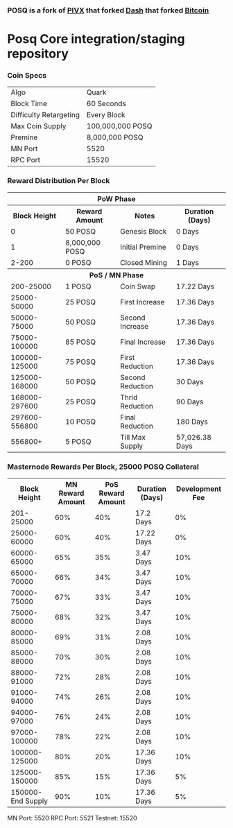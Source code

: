 ### POSQ is a fork of [PIVX](https://github.com/PIVX-Project/PIVX) that forked [Dash](https://github.com/dashpay/dash) that forked [Bitcoin](https://github.com/bitcoin/bitcoinp)


# Posq Core integration/staging repository


### Coin Specs
<table>
<tr><td>Algo</td><td>Quark</td></tr>
<tr><td>Block Time</td><td>60 Seconds</td></tr>
<tr><td>Difficulty Retargeting</td><td>Every Block</td></tr>
<tr><td>Max Coin Supply </td><td>100,000,000 POSQ</td></tr>
<tr><td>Premine</td><td>8,000,000 POSQ</td></tr>
<tr><td>MN Port</td><td>5520</td></tr>
<tr><td>RPC Port</td><td>15520</td></tr>
</table>


### Reward Distribution Per Block

<table>
<th colspan=4>PoW Phase</th>
<tr><th>Block Height</th><th>Reward Amount</th><th>Notes</th><th>Duration (Days)</th></tr>
<tr><td>0</td><td>50 POSQ</td><td>Genesis Block</td><td>0 Days</td></tr>
<tr><td>1</td><td>8,000,000 POSQ</td><td>Initial Premine</td><td>0 Days</td></tr>
<tr><td>2-200</td><td>0 POSQ</td><td rowspan=1>Closed Mining</td><td>1 Days</td></tr>
<tr><th colspan=4>PoS / MN Phase</th></tr>
<tr><td>200-25000</td><td>1 POSQ</td><td rowspan=1>Coin Swap</td><td>17.22 Days</td></tr>
<tr><td>25000-50000</td><td>25 POSQ</td><td rowspan=1>First Increase </td><td>17.36 Days</td></tr>
<tr><td>50000-75000</td><td>50 POSQ</td><td rowspan=1>Second Increase </td><td>17.36 Days</td></tr>
<tr><td>75000-100000</td><td>85 POSQ</td><td rowspan=1>Final Increase </td><td>17.36 Days</td></tr>
<tr><td>100000-125000</td><td>75 POSQ</td><td rowspan=1>First Reduction </td><td>17.36 Days</td></tr>
<tr><td>125000-168000</td><td>50 POSQ</td><td rowspan=1>Second Reduction </td><td>30 Days</td></tr>
<tr><td>168000-297600</td><td>25 POSQ</td><td rowspan=1>Thrid Reduction </td><td>90 Days</td></tr>
<tr><td>297600-556800</td><td>10 POSQ</td><td rowspan=1>Final Reduction </td><td>180 Days</td></tr>
<tr><td>556800+</td><td>5 POSQ</td><td rowspan=1>Till Max Supply </td><td>57,026.38 Days</td></tr>
</table>


### Masternode Rewards Per Block, 25000 POSQ Collateral

<table>
<tr><th>Block Height</th><th>MN Reward Amount</th><th>PoS Reward Amount</th><th>Duration (Days)</th><th>Development Fee</th></tr>
<tr><td>201-25000</td><td>60%</td><td>40%</td><td>17.2 Days</td><td>0%</td></tr>
<tr><td>25000-60000 </td><td>60%</td><td>40%</td><td>17.22 Days</td><td>0%</td></tr>
<tr><td>60000-65000 </td><td>65%</td><td>35%</td><td>3.47 Days</td><td>10%</td></tr>
<tr><td>65000-70000 </td><td>66%</td><td>34%</td><td>3.47 Days</td><td>10%</td></tr>
<tr><td>70000-75000 </td><td>67%</td><td>33%</td><td>3.47 Days</td><td>10%</td></tr>
<tr><td>75000-80000 </td><td>68%</td><td>32%</td><td>3.47 Days</td><td>10%</td></tr>
<tr><td>80000-85000 </td><td>69%</td><td>31%</td><td>2.08 Days</td><td>10%</td></tr>
<tr><td>85000-88000 </td><td>70%</td><td>30%</td><td>2.08 Days</td><td>10%</td></tr>
<tr><td>88000-91000 </td><td>72%</td><td>28%</td><td>2.08 Days</td><td>10%</td></tr>
<tr><td>91000-94000 </td><td>74%</td><td>26%</td><td>2.08 Days</td><td>10%</td></tr>
<tr><td>94000-97000 </td><td>76%</td><td>24%</td><td>2.08 Days</td><td>10%</td></tr>
<tr><td>97000-100000 </td><td>78%</td><td>22%</td><td>2.08 Days</td><td>10%</td></tr>
<tr><td>100000-125000 </td><td>80%</td><td>20%</td><td>17.36 Days</td><td>10%</td></tr>
<tr><td>125000-150000 </td><td>85%</td><td>15%</td><td>17.36 Days</td><td>5%</td></tr>
<tr><td>150000-End Supply </td><td>90%</td><td>10%</td><td>17.36 Days</td><td>5%</td></tr>
</table>

MN Port: 5520
RPC Port: 5521
Testnet: 15520
